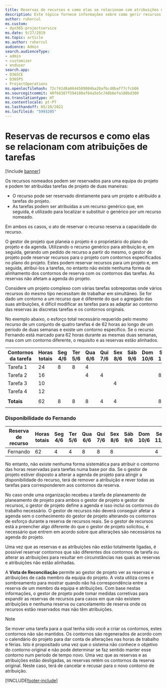 ```yaml
---
title: Reservas de recursos e como elas se relacionam com atribuições de tarefas
description: Este tópico fornece informações sobre como gerir recursos nomeados, reservas de recursos e atribuições de tarefas e como se relacionam.
author: ruhercul
ms.custom:
- dyn365-projectservice
ms.date: 9/27/2019
ms.topic: article
ms.author: ruhercul
audience: Admin
search.audienceType:
- admin
- customizer
- enduser
search.app:
- D365CE
- D365PS
- ProjectOperations
ms.openlocfilehash: 72c741d8a0644589004ba20afbcd0baff7cfcb06
ms.sourcegitcommit: 40f68387f594180af64a5e5c748b6efa188bd300
ms.translationtype: HT
ms.contentlocale: pt-PT
ms.lasthandoff: 05/10/2021
ms.locfileid: "5993205"
---
```

# <a name="resource-bookings-and-how-they-relate-to-task-assignments"></a>Reservas de recursos e como elas se relacionam com atribuições de tarefas

[!include [banner](../includes/psa-now-project-operations.md)]

Os recursos nomeados podem ser reservados para uma equipa do projeto e podem ter atribuídas tarefas de projeto de duas maneiras:

- O recurso pode ser reservado diretamente para um projeto e atribuído a tarefas do projeto.
- As tarefas podem ser atribuídas a um recurso genérico que, em seguida, é utilizado para localizar e substituir o genérico por um recurso nomeado. 

Em ambos os casos, o ato de reservar o recurso reserva a capacidade do recurso.

O gestor de projeto que planeia o projeto é o proprietário do plano do projeto e da agenda. Utilizando o recurso genérico para atribuição e, em seguida, gerando um pedido de recurso a partir do mesmo, o gestor de projeto pode reservar recursos para o projeto com contornos especificados no plano do projeto. Estes podem reservar recursos para um projeto e, em seguida, atribui-los a tarefas, no entanto não existe nenhuma forma de alinhamento dos contornos de reserva com os contornos das tarefas. As reservas não afetam a agenda do projeto.

Considere um projeto complexo com várias tarefas sobrepostas onde vários recursos do mesmo tipo necessitam de trabalhar em simultâneo. Se for dado um contorno a um recurso que é diferente do que o agregado das suas atribuições, é difícil modificar as tarefas para as adaptar ao contorno das reservas às discretas tarefas e os contornos originais.

No exemplo abaixo, o esforço total necessário requerido pelo mesmo recurso de um conjunto de quatro tarefas é de 62 horas ao longo de um período de duas semanas e existe um contorno específico. Se o recurso Fernando está marcado para 62 horas durante as mesmas duas semanas, mas com um contorno diferente, o requisito e as reservas estão alinhados.

| **Contornos da tarefa**    | **Horas totais** | Seg 4/6 | Ter 5/6 | Qua 6/6 | Qui 7/6 | Sex 8/6 | Sáb 9/6 | Dom 10/6 | Seg 11/6 | Ter 12/6 | Qua 6/13 | Qui 14/6 | Sex 15/6 |
|----------------------|-----------------|--------|--------|--------|--------|--------|--------|---------|---------|---------|---------|---------|---------|
| Tarefa 1               | 24              | 8      | 8      | 4      |        |        |        |         |         |         | 4       |         |         |
| Tarefa 2               | 16              |        |        | 4      | 4      |        |        |         | 8       |         |         |         |         |
| Tarefa 3               | 10              |        |        |        |        | 4      |        |         |         | 4       |         | 2       |         |
| Tarefa 4               | 12              |        |        |        |        |        |        |         |         |         | 4       |         | 8       |
|                      |                 |        |        |        |        |        |        |         |         |         |         |         |         |
| **Totais**           | 62              | 8      | 8      | 8      | 4      | 4      |        |         | 8       | 4       | 8       | 2       | 8       |
|                      |                 |        |        |        |        |        |        |         |         |         |         |

### <a name="bobs-availability"></a>Disponibilidade do Fernando
| **Reserva de recurso** | **Horas totais** | Seg 4/6 | Ter 5/6 | Qua 6/6 | Qui 7/6 | Sex 8/6 | Sáb 9/6 | Dom 10/6 | Seg 11/6 | Ter 12/6 | Qua 6/13 | Qui 14/6 | Sex 15/6 |
|------------------------|-----------------|--------|--------|--------|--------|--------|--------|---------|---------|---------|---------|---------|---------|
| Fernando                    | 62              | 4      | 4      | 8      | 8      | 8      |        |         | 4       | 4       | 8       | 8       | 6       |

No entanto, não existe nenhuma forma sistemática para atribuir o contorno das horas reservadas para tarefas numa base por dia. Se o gestor de projeto estiver disposto a alterar a agenda de projeto para atingir a disponibilidade do recurso, terá de remover a atribuição e rever todas as tarefas para corresponderem aos contornos da reserva.

No caso onde uma organização recebeu a tarefa de planeamento de planeamento de projeto para ambos o gestor de projeto e gestor de recursos, o gestor de projeto define a agenda e isso inclui os contornos do trabalho necessário. O gestor de recursos não deverá conseguir afetar a agenda sem o conhecimento do gestor de projeto alterando os contornos de esforço durante a reserva de recursos reais. Se o gestor de recursos está a preencher algo diferente do que o gestor de projeto solicitou, é necessário que entrem em acordo sobre que alterações são necessários na agenda do projeto.

Uma vez que as reservas e as atribuições não estão totalmente ligadas, é possível reservar contornos que são diferentes dos contornos de tarefa ou alterar as atribuições para resultar em circunstâncias nas quais as reservas e atribuições não estão alinhadas.

A **Vista de Reconciliação** permite ao gestor de projeto ver as reservas e atribuições de cada membro da equipa do projeto. A vista utiliza cores e sombreamento para mostrar quando não há correspondência entre a reserva de um membro da equipa e atribuições. Com base nestas informações, o gestor de projeto pode tomar medidas corretivas para expandir as reservas de recursos para casos em que não existem atribuições e nenhuma reserva ou cancelamento de reserva onde os recursos estão reservados mas não têm atribuições.

> [!NOTE]
> Se mover uma tarefa para a qual tenha sido você a criar os contornos, estes contornos não são mantidos. Os contornos são regenerados de acordo com o calendário do projeto para dar conta de alterações nas horas de trabalho e férias. Isto é propositado uma vez que o sistema não conhece o objetivo do contorno original e não pode determinar se faz sentido manter esse contorno num período de tempo novo. Uma vez que as reservas e as atribuições estão desligadas, as reservas retêm os contornos da reserva original. Neste caso, terá de cancelar e recusar para o novo contorno de atribuição.



[!INCLUDE[footer-include](../includes/footer-banner.md)]
